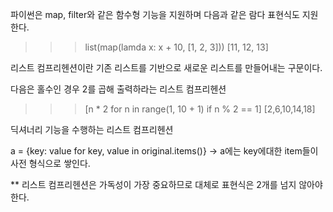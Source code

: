 파이썬은 map, filter와 같은 함수형 기능을 지원하며 다음과 같은 람다 표현식도 지원한다.

>>> list(map(lamda x: x + 10, [1, 2, 3]))
[11, 12, 13]

리스트 컴프리헨션이란 기존 리스트를 기반으로 새로운 리스트를 만들어내는 구문이다.


다음은 홀수인 경우 2를 곱해 출력하라는 리스트 컴프리헨션

>>> [n * 2 for n in range(1, 10 + 1) if n % 2 == 1]
[2,6,10,14,18]

딕셔너리 기능을 수행하는 리스트 컴프리헨션

a = {key: value for key, value in original.items()}
-> a에는 key에대한 item들이 사전 형식으로 쌓인다.

** 리스트 컴프리헨션은 가독성이 가장 중요하므로 대체로 표현식은 2개를 넘지 않아야 한다.